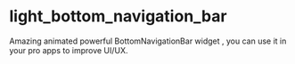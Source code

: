 # light_bottom_navigation_bar
Amazing animated powerful BottomNavigationBar widget , you can use it in your pro apps to improve UI/UX.
